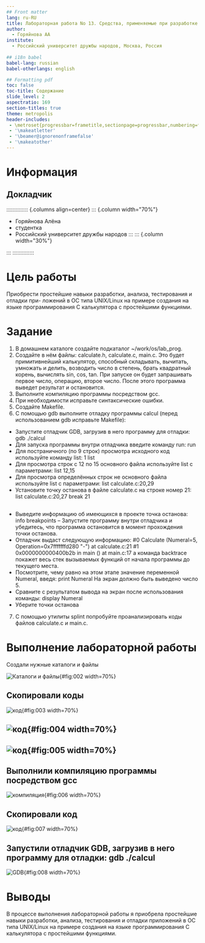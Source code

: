 ```yaml
---
## Front matter
lang: ru-RU
title: Лабораторная работа No 13. Средства, применяемые при разработке программного обеспечения в ОС типа UNIX/Linux
author:
  - Горяйнова АА
institute:
  - Российский университет дружбы народов, Москва, Россия
  
## i18n babel
babel-lang: russian
babel-otherlangs: english

## Formatting pdf
toc: false
toc-title: Содержание
slide_level: 2
aspectratio: 169
section-titles: true
theme: metropolis
header-includes:
 - \metroset{progressbar=frametitle,sectionpage=progressbar,numbering=fraction}
 - '\makeatletter'
 - '\beamer@ignorenonframefalse'
 - '\makeatother'
---
```


# Информация

## Докладчик

:::::::::::::: {.columns align=center}
::: {.column width="70%"}

  * Горяйнова Алёна
  * студентка
  * Российский университет дружбы народов
:::
::: {.column width="30%"}


:::
::::::::::::::

# Цель работы

Приобрести простейшие навыки разработки, анализа, тестирования и отладки при-
ложений в ОС типа UNIX/Linux на примере создания на языке программирования
С калькулятора с простейшими функциями.

# Задание


   1. В домашнем каталоге создайте подкаталог ~/work/os/lab_prog.
   2. Создайте в нём файлы: calculate.h, calculate.c, main.c. Это будет примитивнейший калькулятор, способный складывать, вычитать, умножать и делить, возводить число в степень, брать квадратный корень, вычислять sin, cos, tan. При запуске он будет запрашивать первое число, операцию, второе число. После этого программа выведет результат и остановится.
   3. Выполните компиляцию программы посредством gcc.
   4. При необходимости исправьте синтаксические ошибки.
  5.  Создайте Makefile.
  6.  С помощью gdb выполните отладку программы calcul (перед использованием gdb исправьте Makefile):

  - Запустите отладчик GDB, загрузив в него программу для отладки: gdb ./calcul
   - Для запуска программы внутри отладчика введите команду run: run
   - Для постраничного (по 9 строк) просмотра исходного код используйте команду list: 1 list
  -  Для просмотра строк с 12 по 15 основного файла используйте list с параметрами: list 12,15
  -  Для просмотра определённых строк не основного файла используйте list с параметрами: list calculate.c:20,29
   - Установите точку останова в файле calculate.c на строке номер 21: list calculate.c:20,27 break 21
##  
  -  Выведите информацию об имеющихся в проекте точка останова: info breakpoints – Запустите программу внутри отладчика и убедитесь, что программа остановится в момент прохождения точки останова.
  -  Отладчик выдаст следующую информацию: #0 Calculate (Numeral=5, Operation=0x7fffffffd280 "-") at calculate.c:21 #1 0x0000000000400b2b in main () at main.c:17 а команда backtrace покажет весь стек вызываемых функций от начала программы до текущего места.
   - Посмотрите, чему равно на этом этапе значение переменной Numeral, введя: print Numeral На экран должно быть выведено число 5.
   - Сравните с результатом вывода на экран после использования команды: display Numeral
   - Уберите точки останова

  7.  С помощью утилиты splint попробуйте проанализировать коды файлов calculate.c и main.c.

# Выполнение лабораторной работы

Создали нужные каталоги и файлы

![Каталоги и файлы](image/2.png){#fig:002 width=70%}

## Скопировали коды

![код](image/3.png){#fig:003 width=70%}

## ![код](image/4.png){#fig:004 width=70%}

## ![код](image/5.png){#fig:005 width=70%}

## Выполнили компиляцию программы посредством gcc

![компиляция](image/6.png){#fig:006 width=70%}

## Скопировали код

![код](image/7.png){#fig:007 width=70%}

## Запустили отладчик GDB, загрузив в него программу для отладки: gdb ./calcul

![GDB](image/8.png){#fig:008 width=70%}


# Выводы

В процессе выполнения лабораторной работы я приобрела простейшие навыки разработки, анализа, тестирования и отладки приложений в ОС типа UNIX/Linux на примере создания на языке программирования С калькулятора с простейшими функциями.

